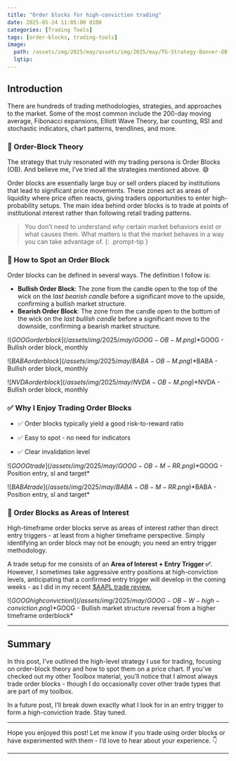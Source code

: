 ```yaml
---
title: "Order blocks for high-conviction trading"
date: 2025-05-24 11:05:00 0100
categories: [Trading Tools]
tags: [order-blocks, trading-tools]
image:
  path: /assets/img/2025/may/assets/img/2025/may/TG-Strategy-Banner-OB.png
  lqtip:
---
```


## Introduction
There are hundreds of trading methodologies, strategies, and approaches to the market. Some of the most common include the 200-day moving average, Fibonacci expansions, Elliott Wave Theory, bar counting, RSI and stochastic indicators, chart patterns, trendlines, and more.

### 📝 Order-Block Theory
The strategy that truly resonated with my trading persona is Order Blocks (OB). And believe me, I’ve tried all the strategies mentioned above. 😅

Order blocks are essentially large buy or sell orders placed by institutions that lead to significant price movements. These zones act as areas of liquidity where price often reacts, giving traders opportunities to enter high-probability setups. The main idea behind order blocks is to trade at points of institutional interest rather than following retail trading patterns.

> You don’t need to understand _why_ certain market behaviors exist or what causes them. What matters is that the market behaves in a way you can take advantage of.
{: .prompt-tip }


### 👀 How to Spot an Order Block
Order blocks can be defined in several ways. The definition I follow is:
- **Bullish Order Block**: The zone from the candle open to the top of the wick on the _last bearish candle_ before a significant move to the upside, confirming a bullish market structure.
- **Bearish Order Block**: The zone from the candle open to the bottom of the wick on the _last bullish candle_ before a significant move to the downside, confirming a bearish market structure.

![$GOOG order block](/assets/img/2025/may/GOOG-OB-M.png)
*$GOOG - Bullish order block, monthly

![$BABA order block](/assets/img/2025/may/BABA-OB-M.png)
*$BABA - Bullish order block, monthly

![$NVDA order block](/assets/img/2025/may/NVDA-OB-M.png)
*$NVDA - Bullish order block, monthly

### ✅ Why I Enjoy Trading Order Blocks

- ✅ Order blocks typically yield a good risk-to-reward ratio 
    
- ✅ Easy to spot - no need for indicators
    
- ✅ Clear invalidation level

![$GOOG trade](/assets/img/2025/may/GOOG-OB-M-RR.png)
*$GOOG - Position entry, sl and target*

![$BABA trade](/assets/img/2025/may/BABA-OB-M-RR.png)
*$BABA - Position entry, sl and target*

### 🧲 Order Blocks as Areas of Interest
High-timeframe order blocks serve as areas of interest rather than direct entry triggers - at least from a higher timeframe perspective. Simply identifying an order block may not be enough; you need an entry trigger methodology.

A trade setup for me consists of an **Area of Interest + Entry Trigger ✅**. However, I sometimes take aggressive entry positions at high-conviction levels, anticipating that a confirmed entry trigger will develop in the coming weeks - as I did in my recent [$AAPL trade review.](https://www.tradergu.com/posts/Trade-review-AAPL/)

![$GOOG high convictionl](/assets/img/2025/may/GOOG-OB-W-high-conviction.png)
*$GOOG - Bullish market structure reversal from a higher timeframe orderblock*

---
## Summary

In this post, I’ve outlined the high-level strategy I use for trading, focusing on order-block theory and how to spot them on a price chart. If you’ve checked out my other Toolbox material, you’ll notice that I almost always trade order blocks - though I do occasionally cover other trade types that are part of my toolbox.

In a future post, I’ll break down exactly what I look for in an entry trigger to form a high-conviction trade. Stay tuned.

---
Hope you enjoyed this post! Let me know if you trade using order blocks or have experimented with them - I’d love to hear about your experience. 👇

---

<script src="https://giscus.app/client.js"
        data-repo="tradergu/tradergu.github.io-comments"
        data-repo-id="R_kgDOOJkYuA"
        data-category="General"
        data-category-id="DIC_kwDOOJkYuM4CoG-6"
        data-mapping="pathname"
        data-strict="0"
        data-reactions-enabled="1"
        data-emit-metadata="0"
        data-input-position="top"
        data-theme="preferred_color_scheme"
        data-lang="en"
        crossorigin="anonymous"
        async>
</script>
